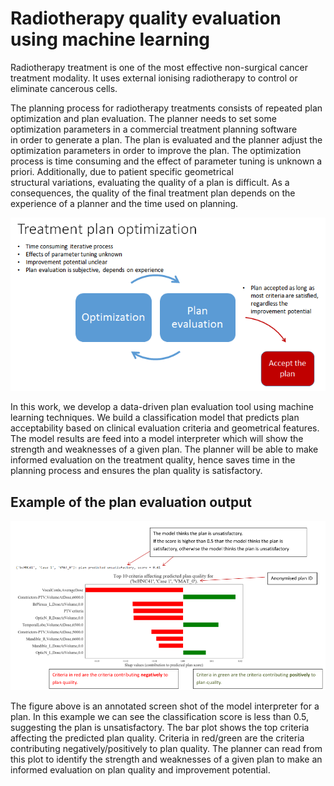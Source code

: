 # Radiotherapy quality evaluation using machine learning
Radiotherapy treatment is one of the most effective non-surgical cancer treatment modality. 
It uses external ionising radiotherapy to control or eliminate cancerous cells. 

The planning process for radiotherapy treatments consists of repeated plan optimization and 
plan evaluation. The planner needs to set some optimization parameters in a commercial treatment planning software  
in order to generate a plan. The plan is evaluated and the planner adjust the optimization 
parameters in order to improve the plan. The optimization process is time consuming and the effect of parameter
tuning is unknown a priori. Additionally, due to patient specific geometrical  
structural variations, evaluating the quality of a plan is difficult. 
As a consequences, the quality of the final treatment plan depends on the experience 
of a planner and the time used on planning.

![](images/plan-optimization-process.PNG)

In this work, we develop a data-driven plan evaluation tool using machine learning 
techniques. We build a classification model that predicts plan acceptability based 
on clinical evaluation criteria and geometrical features. The model results
are feed into a model interpreter which will show the strength and weaknesses 
of a given plan. The planner will be able to make informed evaluation on the treatment 
quality, hence saves time in the planning process and ensures the plan quality is 
satisfactory.

## Example of the plan evaluation output

![](images/explain-plan-quality.PNG)

The figure above is an annotated screen shot of the model interpreter for a plan. In this 
example we can see the classification score is less than 0.5, suggesting the plan is 
unsatisfactory. The bar plot shows the top criteria affecting the predicted plan 
quality. Criteria in red/green are the criteria contributing negatively/positively 
to plan quality. The planner can read from this plot to identify the strength and weaknesses 
of a given plan to make an informed evaluation on plan quality and improvement potential. 


